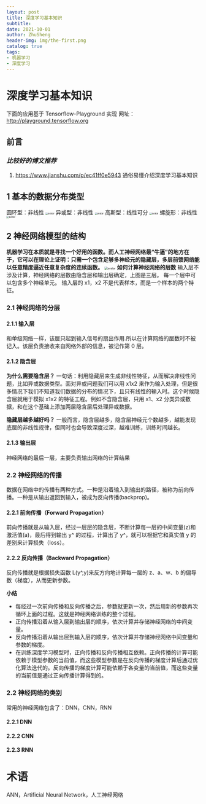 ```yaml
---
layout: post
title: 深度学习基本知识
subtitle:
date: 2021-10-01
author: ZhuSheng
header-img: img/the-first.png
catalog: true
tags:
- 机器学习
- 深度学习
---
```

# 深度学习基本知识

下面的应用基于 Tensorflow-Playground 实现
网址：http://playground.tensorflow.org

## 前言

### _比较好的博文推荐_

1. https://www.jianshu.com/p/ec41ff0e5943 通俗易懂介绍深度学习基本知识

## 1 基本的数据分布类型

圆环型：非线性
<img src="img/circle.png" alt="avatar" style="zoom:40%;" />
异或型：非线性
<img src="img/eor.png" alt="avatar" style="zoom:40%" />
高斯型：线性可分
<img src="img/liner.png" alt="avatar" style="zoom:40%;" />
螺旋形：非线性
<img src="img/spiral.png" alt="avatar" style="zoom:40%;" />

## 2 神经网络模型的结构

**机器学习在本质就是寻找一个好用的函数。而人工神经网络最“牛逼”的地方在于，它可以在理论上证明：只需一个包含足够多神经元的隐藏层，多层前馈网络能以任意精度逼近任意复杂度的连续函数。**
<img src="img/model.png" alt="avatar" style="zoom:50%;" />
**如何计算神经网络的层数**
输入层不涉及计算，神经网络的层数由隐含层和输出层确定，上图是三层。
每一个层中可以包含多个神经单元。
输入层的 x1，x2 不是代表样本，而是一个样本的两个特征。

### 2.1 神经网络的分层

#### 2.1.1 输入层

和单级网络一样，该层只起到输入信号的扇出作用.所以在计算网络的层数时不被记入。该层负责接收来自网络外部的信息，被记作第 0 层。

#### 2.1.2 隐含层

**为什么需要隐含层？**
一句话：利用隐藏层来生成非线性特征，从而解决非线性问题，比如异或数据类型。面对异或问题我们可以用 x1x2 来作为输入处理，但是很多情况下我们不知道我们数据的分布的情况下，且只有线性的输入时。这个时候隐含层就用于模拟 x1x2 的特征工程。例如不含隐含层，只用 x1、x2 分类异或数据，和在这个基础上添加两层隐含层后处理异或数据。

**隐藏层越多越好吗？**
一般而言，隐含层越多，隐含层神经元个数越多，越能发现底层的非线性规律，但同时也会导致深度过深，越难训练，训练时间越长。

#### 2.1.3 输出层

神经网络的最后一层，主要负责输出网络的计算结果

### 2.2 神经网络的传播
数据在网络中的传播有两种方式。一种是沿着输入到输出的路径，被称为前向传播。一种是从输出返回到输入，被成为反向传播(backprop)。

#### 2.2.1 前向传播（Forward Propagation）
前向传播就是从输入层，经过一层层的隐含层，不断计算每一层的中间变量(z)和激活值(a)，最后得到输出 y^ 的过程，计算出了 y^，就可以根据它和真实值 y 的差别来计算损失（loss）。

#### 2.2.2 反向传播（Backward Propagation）
反向传播就是根据损失函数 L(y^,y)来反方向地计算每一层的 z、a、w、b 的偏导数（梯度），从而更新参数。

**小结**

- 每经过一次前向传播和反向传播之后，参数就更新一次，然后用新的参数再次循环上面的过程。这就是神经网络训练的整个过程。
- 正向传播沿着从输入层到输出层的顺序，依次计算并存储神经网络的中间变量。
- 反向传播沿着从输出层到输入层的顺序，依次计算并存储神经网络中间变量和参数的梯度。
- 在训练深度学习模型时，正向传播和反向传播相互依赖。正向传播的计算可能依赖于模型参数的当前值，而这些模型参数是在反向传播的梯度计算后通过优化算法迭代的。反向传播的梯度计算可能依赖于各变量的当前值，而这些变量的当前值是通过正向传播计算得到的。

### 2.2 神经网络的类别
常用的神经网络包含了：DNN，CNN，RNN
#### 2.2.1 DNN

#### 2.2.2 CNN

#### 2.2.3 RNN


# 术语
ANN，Artificial Neural Network，人工神经网络

